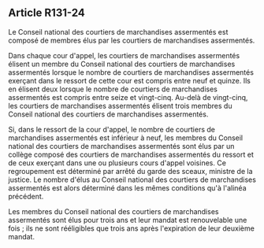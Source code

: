 Article R131-24
----
Le Conseil national des courtiers de marchandises assermentés est composé de
membres élus par les courtiers de marchandises assermentés.

Dans chaque cour d'appel, les courtiers de marchandises assermentés élisent un
membre du Conseil national des courtiers de marchandises assermentés lorsque le
nombre de courtiers de marchandises assermentés exerçant dans le ressort de
cette cour est compris entre neuf et quinze. Ils en élisent deux lorsque le
nombre de courtiers de marchandises assermentés est compris entre seize et
vingt-cinq. Au-delà de vingt-cinq, les courtiers de marchandises assermentés
élisent trois membres du Conseil national des courtiers de marchandises
assermentés.

Si, dans le ressort de la cour d'appel, le nombre de courtiers de marchandises
assermentés est inférieur à neuf, les membres du Conseil national des courtiers
de marchandises assermentés sont élus par un collège composé des courtiers de
marchandises assermentés du ressort et de ceux exerçant dans une ou plusieurs
cours d'appel voisines. Ce regroupement est déterminé par arrêté du garde des
sceaux, ministre de la justice. Le nombre d'élus au Conseil national des
courtiers de marchandises assermentés est alors déterminé dans les mêmes
conditions qu'à l'alinéa précédent.

Les membres du Conseil national des courtiers de marchandises assermentés sont
élus pour trois ans et leur mandat est renouvelable une fois ; ils ne sont
rééligibles que trois ans après l'expiration de leur deuxième mandat.
